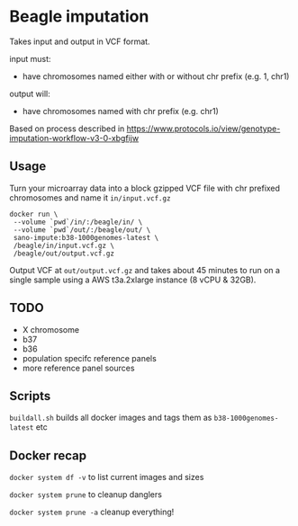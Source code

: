 Beagle imputation
=================

Takes input and output in VCF format.

input must:

- have chromosomes named either with or without chr prefix (e.g. 1, chr1)

output will:

- have chromosomes named with chr prefix (e.g. chr1)

Based on process described in https://www.protocols.io/view/genotype-imputation-workflow-v3-0-xbgfijw 

Usage
-----

Turn your microarray data into a block gzipped VCF file with chr prefixed chromosomes and name it `in/input.vcf.gz`

```
docker run \
 --volume `pwd`/in/:/beagle/in/ \
 --volume `pwd`/out/:/beagle/out/ \
 sano-impute:b38-1000genomes-latest \
 /beagle/in/input.vcf.gz \
 /beagle/out/output.vcf.gz
```

Output VCF at `out/output.vcf.gz` and takes about 45 minutes to run on a single sample using a AWS t3a.2xlarge instance (8 vCPU & 32GB).


TODO
----

- X chromosome
- b37 
- b36
- population specifc reference panels
- more reference panel sources

Scripts
-------

`buildall.sh` builds all docker images and tags them as `b38-1000genomes-latest` etc

Docker recap
------------

`docker system df -v` to list current images and sizes

`docker system prune` to cleanup danglers

`docker system prune -a` cleanup everything!